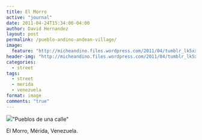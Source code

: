 ```yaml
---
title: El Morro
active: "journal"
date: 2011-04-24T15:34:00-04:00
author: David Hernandez
layout: post
permalink: /pueblo-andino-andean-village/
image:
  feature: "http://micheandino.files.wordpress.com/2011/04/tumblr_lk5xxgwswo1qzqummo1_1280.jpg"
header-img: "http://micheandino.files.wordpress.com/2011/04/tumblr_lk5xxgwswo1qzqummo1_1280.jpg"
categories:
  - street
tags:
  - street
  - merida
  - venezuela
format: image
comments: "true"
---
```

<a href="http://micheandino.files.wordpress.com/2011/04/tumblr_lk5xxgwswo1qzqummo1_1280.jpg" class="popup"  title="El Morro" data-caption="© 2011 by David Hernández"><img src="http://micheandino.files.wordpress.com/2011/04/tumblr_lk5xxgwswo1qzqummo1_1280.jpg"></a>"Pueblos de una calle"

El Morro, Mérida, Venezuela.
